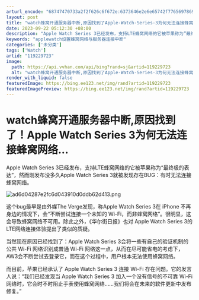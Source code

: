 ```yaml
---
arturl_encode: "68747470733a2f2f626c6f672e:6373646e2e6e65742f77656978696e5f33363034393034372f:61727469636c652f64657461696c732f313139323239373233"
layout: post
title: "watch蜂窝开通服务器中断,原因找到了Apple-Watch-Series-3为何无法连接蜂窝网络..."
date: 2023-09-22 05:12:30 +08:00
description: "Apple Watch Series 3已经发布，支持LTE蜂窝网络的它被苹果称为“最终极的表达”，"
keywords: "applewatch设置蜂窝网络与服务器连接中断"
categories: ['未分类']
tags: ['Watch']
artid: "119229723"
image:
  path: https://api.vvhan.com/api/bing?rand=sj&artid=119229723
  alt: "watch蜂窝开通服务器中断,原因找到了Apple-Watch-Series-3为何无法连接蜂窝网络..."
render_with_liquid: false
featuredImage: https://bing.ee123.net/img/rand?artid=119229723
featuredImagePreview: https://bing.ee123.net/img/rand?artid=119229723
---
```


# watch蜂窝开通服务器中断,原因找到了！Apple Watch Series 3为何无法连接蜂窝网络...

Apple Watch Series 3已经发布，支持LTE蜂窝网络的它被苹果称为“最终极的表达”，然而刚发布没多久Apple Watch Series 3就被发现存在BUG：有时无法连接蜂窝网络。

![ad6d04287e2fc6d043910d0ddb62d413.png](https://i-blog.csdnimg.cn/blog_migrate/4d6606aa7dd1a7af8de60051b351a780.jpeg)

这个bug最早是由外媒The Verge发现，称Apple Watch Series 3在 iPhone 不再身边的情况下，会“不断尝试连接一个未知的 Wi-Fi，而非蜂窝网络”。很明显，这会导致蜂窝网络不可用。除此之外，《华尔街日报》也对 Apple Watch Series 3的LTE网络连接体验提出了类似的质疑。

当然现在原因已经找到了：Apple Watch Series 3会将一些有自己的验证机制的公共 Wi-Fi 网络识别成普通 Wi-Fi 网络这一点，从而在尽可能省电的考虑下，AW3会不断尝试去登录它，而在这个过程中，用户根本无法使用蜂窝网络。

而目前，苹果已经承认了 Apple Watch Series 3 连接 Wi-Fi 存在问题。它的发言人说：“我们已经发现当 Apple Watch Series 3 加入一个没有信号的不可靠 Wi-Fi 网络时，它会时不时阻止手表使用蜂窝网络……我们将会在未来的软件更新中发布修复。”
